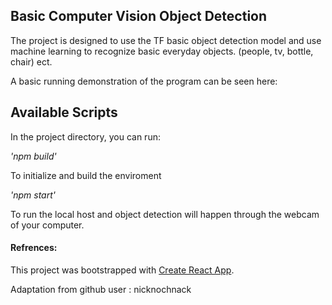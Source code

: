 ## Basic Computer Vision Object Detection
The project is designed to use the TF basic object detection model and use machine learning to recognize 
basic everyday objects. (people, tv, bottle, chair) ect.

A basic running demonstration of the program can be seen here:


## Available Scripts

In the project directory, you can run:

*'npm build'*

To initialize and build the enviroment

*'npm start'*

To run the local host and object detection will happen through the webcam of your computer.

#### Refrences:
This project was bootstrapped with [Create React App](https://github.com/facebook/create-react-app).

Adaptation from github user : nicknochnack
